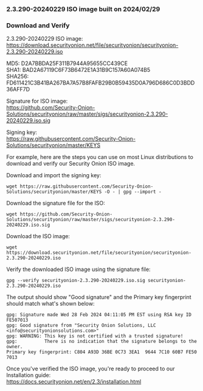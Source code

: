 ### 2.3.290-20240229 ISO image built on 2024/02/29



### Download and Verify

2.3.290-20240229 ISO image:  
https://download.securityonion.net/file/securityonion/securityonion-2.3.290-20240229.iso

MD5: D2A7BBDA25F311B7944A95655CC439CE  
SHA1: BAD2A67119C6F73B6472E1A31B9C157A60A074B5  
SHA256: FD611421C3B41BA267BA7A57B8FAFB29B0B59435D0A796D686C0D3BDD36AFF7D 

Signature for ISO image:  
https://github.com/Security-Onion-Solutions/securityonion/raw/master/sigs/securityonion-2.3.290-20240229.iso.sig

Signing key:  
https://raw.githubusercontent.com/Security-Onion-Solutions/securityonion/master/KEYS  

For example, here are the steps you can use on most Linux distributions to download and verify our Security Onion ISO image.

Download and import the signing key:  
```
wget https://raw.githubusercontent.com/Security-Onion-Solutions/securityonion/master/KEYS -O - | gpg --import -  
```

Download the signature file for the ISO:  
```
wget https://github.com/Security-Onion-Solutions/securityonion/raw/master/sigs/securityonion-2.3.290-20240229.iso.sig
```

Download the ISO image:  
```
wget https://download.securityonion.net/file/securityonion/securityonion-2.3.290-20240229.iso
```

Verify the downloaded ISO image using the signature file:  
```
gpg --verify securityonion-2.3.290-20240229.iso.sig securityonion-2.3.290-20240229.iso
```

The output should show "Good signature" and the Primary key fingerprint should match what's shown below:
```
gpg: Signature made Wed 28 Feb 2024 04:11:05 PM EST using RSA key ID FE507013
gpg: Good signature from "Security Onion Solutions, LLC <info@securityonionsolutions.com>"
gpg: WARNING: This key is not certified with a trusted signature!
gpg:          There is no indication that the signature belongs to the owner.
Primary key fingerprint: C804 A93D 36BE 0C73 3EA1  9644 7C10 60B7 FE50 7013
```

Once you've verified the ISO image, you're ready to proceed to our Installation guide:  
https://docs.securityonion.net/en/2.3/installation.html
